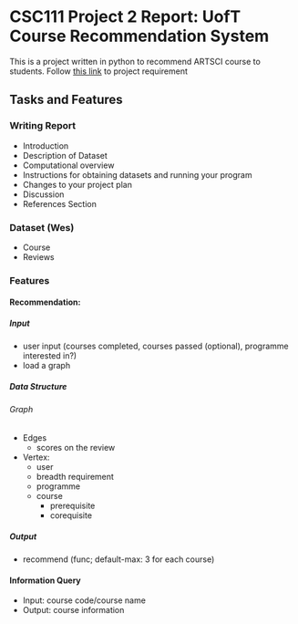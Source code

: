 # CSC111 Project 2 Report: UofT Course Recommendation System

This is a project written in python to recommend ARTSCI course to students.
Follow [this link](https://www.teach.cs.toronto.edu/~csc111h/winter/assignments/project2/phase2/) to project requirement


## Tasks and Features

### Writing Report
- Introduction
- Description of Dataset
- Computational overview
- Instructions for obtaining datasets and running your program
- Changes to your project plan
- Discussion
- References Section
### Dataset (Wes)
- Course
- Reviews
### Features
#### Recommendation:
##### Input
- user input (courses completed, courses passed (optional), programme interested in?)
- load a graph
##### Data Structure
###### Graph
- Edges
  - scores on the review
- Vertex:
  - user
  - breadth requirement
  - programme
  - course
    - prerequisite
    - corequisite
##### Output
- recommend (func; default-max: 3 for each course)

#### Information Query
- Input: course code/course name
- Output: course information
